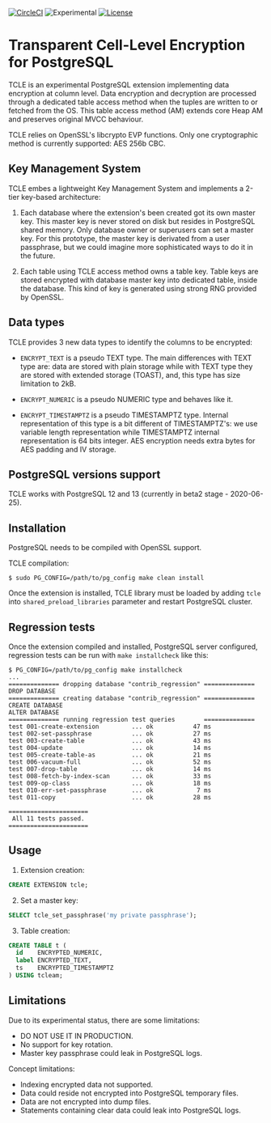 [![CircleCI](https://circleci.com/gh/julmon/tcle.svg?style=shield)](https://app.circleci.com/pipelines/github/julmon/tcle?branch=master)
![Experimental](https://img.shields.io/badge/status-experimental-orange)
[![License](https://img.shields.io/github/license/julmon/tcle?color=%23008bb9)](https://github.com/julmon/tcle/blob/master/LICENSE.txt)

# Transparent Cell-Level Encryption for PostgreSQL

TCLE is an experimental PostgreSQL extension implementing data encryption at
column level. Data encryption and decryption are processed through a dedicated
table access method when the tuples are written to or fetched from the OS. This
table access method (AM) extends core Heap AM and preserves original MVCC
behaviour.

TCLE relies on OpenSSL's libcrypto EVP functions. Only one cryptographic method
is currently supported: AES 256b CBC.

## Key Management System

TCLE embes a lightweight Key Management System and implements a 2-tier
key-based architecture:

  1. Each database where the extension's been created got its own master key.
     This master key is never stored on disk but resides in PostgreSQL shared
     memory.
     Only database owner or superusers can set a master key. For this prototype,
     the master key is derivated from a user passphrase, but we could imagine
     more sophisticated ways to do it in the future.

  2. Each table using TCLE access method owns a table key. Table keys are
     stored encrypted with database master key into dedicated table, inside the
     database. This kind of key is generated using strong RNG provided by
     OpenSSL.

## Data types

TCLE provides 3 new data types to identify the columns to be encrypted:

  * `ENCRYPT_TEXT` is a pseudo TEXT type. The main differences with TEXT
    type are: data are stored with plain storage while with TEXT type they are
    stored with extended storage (TOAST), and, this type has size limitation
    to 2kB.

  * `ENCRYPT_NUMERIC` is a pseudo NUMERIC type and behaves like it.

  * `ENCRYPT_TIMESTAMPTZ` is a pseudo TIMESTAMPTZ type. Internal representation
    of this type is a bit different of TIMESTAMPTZ's: we use variable length
    representation while TIMESTAMPTZ internal representation is 64 bits
    integer. AES encryption needs extra bytes for AES padding and IV storage.

## PostgreSQL versions support

TCLE works with PostgreSQL 12 and 13 (currently in beta2 stage - 2020-06-25).

## Installation

PostgreSQL needs to be compiled with OpenSSL support.

TCLE compilation:
```console
$ sudo PG_CONFIG=/path/to/pg_config make clean install
```

Once the extension is installed, TCLE library must be loaded by adding `tcle`
into `shared_preload_libraries` parameter and restart PostgreSQL cluster.

## Regression tests

Once the extension compiled and installed, PostgreSQL server configured,
regression tests can be run with `make installcheck` like this:
```console
$ PG_CONFIG=/path/to/pg_config make installcheck
...
============== dropping database "contrib_regression" ==============
DROP DATABASE
============== creating database "contrib_regression" ==============
CREATE DATABASE
ALTER DATABASE
============== running regression test queries        ==============
test 001-create-extension         ... ok           47 ms
test 002-set-passphrase           ... ok           27 ms
test 003-create-table             ... ok           43 ms
test 004-update                   ... ok           14 ms
test 005-create-table-as          ... ok           21 ms
test 006-vacuum-full              ... ok           52 ms
test 007-drop-table               ... ok           14 ms
test 008-fetch-by-index-scan      ... ok           33 ms
test 009-op-class                 ... ok           18 ms
test 010-err-set-passphrase       ... ok            7 ms
test 011-copy                     ... ok           28 ms

======================
 All 11 tests passed. 
======================
```

## Usage

1. Extension creation:
```sql
CREATE EXTENSION tcle;
```

2. Set a master key:
```sql
SELECT tcle_set_passphrase('my private passphrase');
```

3. Table creation:
```sql
CREATE TABLE t (
  id    ENCRYPTED_NUMERIC,
  label ENCRYPTED_TEXT,
  ts    ENCRYPTED_TIMESTAMPTZ
) USING tcleam;
```

## Limitations

Due to its experimental status, there are some limitations:

  * DO NOT USE IT IN PRODUCTION.
  * No support for key rotation.
  * Master key passphrase could leak in PostgreSQL logs.

Concept limitations:

  * Indexing encrypted data not supported.
  * Data could reside not encrypted into PostgreSQL temporary files.
  * Data are not encrypted into dump files.
  * Statements containing clear data could leak into PostgreSQL logs.
